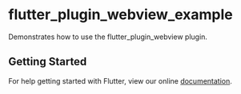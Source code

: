 # flutter_plugin_webview_example

Demonstrates how to use the flutter_plugin_webview plugin.

## Getting Started

For help getting started with Flutter, view our online
[documentation](https://flutter.io/).
